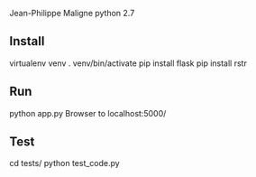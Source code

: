 Jean-Philippe Maligne
python 2.7

## Install

virtualenv venv
. venv/bin/activate
pip install flask
pip install rstr

## Run

python app.py
Browser to localhost:5000/

## Test

cd tests/
python test_code.py